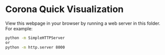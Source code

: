 # Corona Quick Visualization

View this webpage in your browser by running a web server in this folder. For
example:

~~~sh
python -m SimpleHTTPServer
or
python -m http.server 8000
~~~

